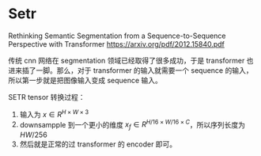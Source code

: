 # Setr

Rethinking Semantic Segmentation from a Sequence-to-Sequence Perspective with Transformer
https://arxiv.org/pdf/2012.15840.pdf


传统 cnn 网络在 segmentation 领域已经取得了很多成功，于是 transformer 也进来插了一脚。那么，对于 transformer 的输入就需要一个 sequence 的输入，所以第一步就是把图像输入变成 sequence 输入。


SETR tensor 转换过程：
1. 输入为 $x \in R^{H\times W\times 3}$
2. downsampple 到一个更小的维度 $x_f\in R^{H/16 \times W/16\times C}$，所以序列长度为 $HW/256$
3. 然后就是正常的过 transformer 的 encoder 即可。



